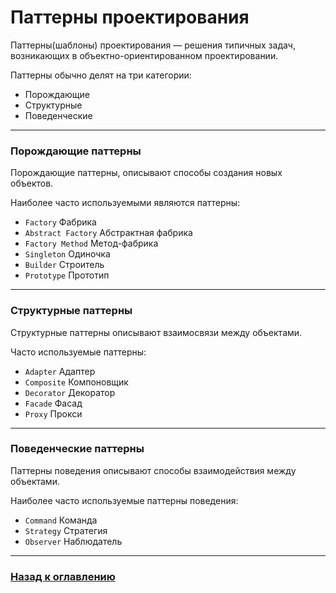 # Паттерны проектирования

Паттерны(шаблоны) проектирования — решения типичных задач, возникающих в объектно-ориентированном проектировании.

Паттерны обычно делят на три категории:

-   Порождающие 
-   Структурные
-   Поведенческие

---

### Порождающие паттерны

Порождающие паттерны, описывают способы создания новых объектов.

Наиболее часто используемыми являются паттерны:

-   `Factory` Фабрика
-   `Abstract Factory` Абстрактная фабрика
-   `Factory Method` Метод-фабрика
-   `Singleton` Одиночка
-   `Builder` Строитель
-   `Prototype` Прототип

---

### Структурные паттерны

Структурные паттерны описывают взаимосвязи между объектами.

Часто используемые паттерны:

-   `Adapter` Адаптер
-   `Composite` Компоновщик
-   `Decorator` Декоратор
-   `Facade` Фасад
-   `Proxy` Прокси
 
---

### Поведенческие паттерны

Паттерны поведения описывают способы взаимодействия между объектами.

Наиболее часто используемые паттерны поведения:

-   `Command` Команда
-   `Strategy` Стратегия
-   `Observer` Наблюдатель

---

### [Назад к оглавлению](./README.md)